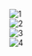 
<img class="w75percent" src="/images/bt/us/sea1.jpg" alt="1"><br>
<img class="w75percent" src="/images/bt/us/sea2.jpg" alt="2"><br>
<img class="w75percent" src="/images/bt/us/sea3.jpg" alt="3"><br>
<img class="w75percent" src="/images/bt/us/sea_test.jpg" alt="4">
